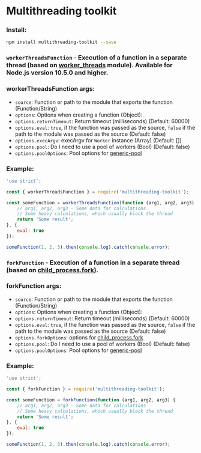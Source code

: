 # Multithreading toolkit

### Install:
```bash
npm install multithreading-toolkit --save
```

### `workerThreadsFunction` - Execution of a function in a separate thread (based on [worker_threads](https://nodejs.org/api/worker_threads.html) module). Available for Node.js version 10.5.0 and higher.

### workerThreadsFunction args:
- `source`: Function or path to the module that exports the function (Function/String)
- `options`: Options when creating a function (Object):
- `options.returnTimeout`: Return timeout (milliseconds) (Default: 60000)
- `options.eval`: `true`, if the function was passed as the source, `false` if the path to the module was passed as the source (Default: false)
- `options.execArgv`: execArgv for `Worker` instance (Array) (Default: [])
- `options.pool`: Do I need to use a pool of workers (Bool) (Default: false)
- `options.poolOptions`: Pool options for [generic-pool](https://www.npmjs.com/package/generic-pool)


### Example:
```js
'use strict';

const { workerThreadsFunction } = require('multithreading-toolkit');

const someFunction = workerThreadsFunction(function (arg1, arg2, arg3) {
    // arg1, arg2, arg3 - Some data for calculations
    // Some heavy calculations, which usually block the thread
    return 'Some result';
}, {
    eval: true
});

someFunction(1, 2, 3).then(console.log).catch(console.error);

```

### `forkFunction` - Execution of a function in a separate thread (based on [child_process.fork](https://nodejs.org/api/child_process.html#child_process_child_process_fork_modulepath_args_options)).

### forkFunction args:
- `source`: Function or path to the module that exports the function (Function/String)
- `options`: Options when creating a function (Object):
- `options.returnTimeout`: Return timeout (milliseconds) (Default: 60000)
- `options.eval`: `true`, if the function was passed as the source, `false` if the path to the module was passed as the source (Default: false)
- `options.forkOptions`: options for [child_process.fork](https://nodejs.org/api/child_process.html#child_process_child_process_fork_modulepath_args_options)
- `options.pool`: Do I need to use a pool of workers (Bool) (Default: false)
- `options.poolOptions`: Pool options for [generic-pool](https://www.npmjs.com/package/generic-pool)


### Example:
```js
'use strict';

const { forkFunction } = require('multithreading-toolkit');

const someFunction = forkFunction(function (arg1, arg2, arg3) {
    // arg1, arg2, arg3 - Some data for calculations
    // Some heavy calculations, which usually block the thread
    return 'Some result';
}, {
    eval: true
});

someFunction(1, 2, 3).then(console.log).catch(console.error);

```

